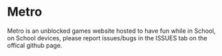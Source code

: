 # Metro

Metro is an unblocked games website hosted to have fun while in School, on School devices, please report issues/bugs in the ISSUES tab on the offical github page.

